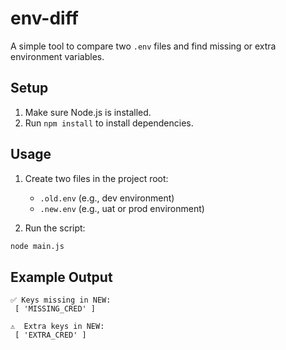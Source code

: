 # env-diff

A simple tool to compare two `.env` files and find missing or extra environment variables.

## Setup

1. Make sure Node.js is installed.
2. Run `npm install` to install dependencies.

## Usage

1. Create two files in the project root:
   - `.old.env` (e.g., dev environment)
   - `.new.env` (e.g., uat or prod environment)

2. Run the script:

```bash
node main.js
````

## Example Output

```
✅ Keys missing in NEW:
 [ 'MISSING_CRED' ]

⚠️  Extra keys in NEW:
 [ 'EXTRA_CRED' ]
```
